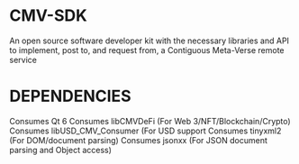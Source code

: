 # CMV-SDK
An open source software developer kit with the necessary libraries and API to implement, post to, and request from, a Contiguous Meta-Verse remote service





DEPENDENCIES
============
Consumes Qt 6
Consumes libCMVDeFi (For Web 3/NFT/Blockchain/Crypto)
Consumes libUSD_CMV_Consumer (For USD support
Consumes tinyxml2 (For DOM/document parsing)
Consumes jsonxx (For JSON document parsing and Object access)
